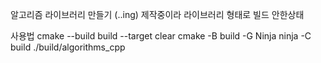 알고리즘 라이브러리 만들기 (..ing)
제작중이라 라이브러리 형태로 빌드 안한상태

사용법
cmake --build build --target clear
cmake -B build -G Ninja
ninja -C build
./build/algorithms_cpp
